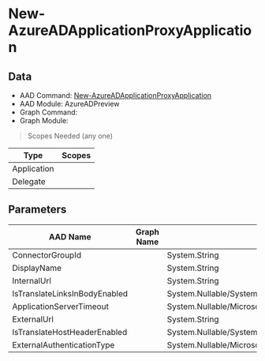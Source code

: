 # New-AzureADApplicationProxyApplication

## Data

+ AAD Command: [New-AzureADApplicationProxyApplication](https://docs.microsoft.com/en-us/powershell/module/AzureADPreview/New-AzureADApplicationProxyApplication)
+ AAD Module: AzureADPreview
+ Graph Command: 
+ Graph Module: 

> Scopes Needed (any one)

|Type|Scopes|
|---|---|
|Application||
|Delegate||

## Parameters

|AAD Name|Graph Name|AAD Type|Graph Type|Infos|
|---|---|---|---|---|
|ConnectorGroupId||System.String|||
|DisplayName||System.String|||
|InternalUrl||System.String|||
|IsTranslateLinksInBodyEnabled||System.Nullable/System.Boolean|||
|ApplicationServerTimeout||System.Nullable/Microsoft.Open.MSGraph.Model.ApplicationProxyApplicationObject+ApplicationServerTimeoutEnum|||
|ExternalUrl||System.String|||
|IsTranslateHostHeaderEnabled||System.Nullable/System.Boolean|||
|ExternalAuthenticationType||System.Nullable/Microsoft.Open.MSGraph.Model.ApplicationProxyApplicationObject+ExternalAuthenticationTypeEnum|||


